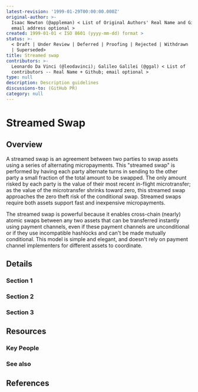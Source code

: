 ```yaml
---
latest-revision: '1999-01-29T00:00:00.000Z'
original-author: >-
  Isaac Newton (@appleman) < List of Original Authors' Real Name and Github;
  email address optional >
created: 1999-01-01 < ISO 8601 (yyyy-mm-dd) format >
status: >-
  < Draft | Under Review | Deferred | Proofing | Rejected | Withdrawn | Accepted
  | Superseded>
title: Streamed swap
contributors: >-
  Leonardo Da Vinci (@leodavinci); Galileo Galilei (@ggal) < List of
  contributors -- Real Name + Github; email optional >
type: null
description: Description guidelines
discussions-to: (GitHub PR)
category: null
---
```


# Streamed Swap

## Overview

A streamed swap is an agreement between two parties to swap assets using a series of alternating micropayments. This "streamed swap" is performed by having each party alternate turns in sending to the other party a small fraction of the total amount to be swapped. The only amount risked by each party is the value of their most recent in-flight microtransfer; as the value of the microtransfer shrinks toward zero, this streamed swap approaches the zero theft risk of the conditional swap. Streamed swaps require both assets support fast and inexpensive micropayments.

The streamed swap is powerful because it enables cross-chain \(nearly\) atomic swaps between any two assets that can be transferred instantly using payment channels, even if these payment channels are unconditional or if they use incompatible hashlocks and can't be made mutually conditional. This model is simple and elegant, and doesn't rely on payment channel implementers for different assets to coordinate.

## Details

### Section 1

### Section 2

### Section 3

## Resources

### Key People

### See also

## References

